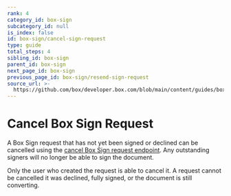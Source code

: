 ```yaml
---
rank: 4
category_id: box-sign
subcategory_id: null
is_index: false
id: box-sign/cancel-sign-request
type: guide
total_steps: 4
sibling_id: box-sign
parent_id: box-sign
next_page_id: box-sign
previous_page_id: box-sign/resend-sign-request
source_url: >-
  https://github.com/box/developer.box.com/blob/main/content/guides/box-sign/cancel-sign-request.md
---
```

# Cancel Box Sign Request

A Box Sign request that has not yet been signed or declined can be cancelled
using the [cancel Box Sign request endpoint][cancel]. Any outstanding signers
will no longer be able to sign the document.

Only the user who created the request is able to cancel it. A request
cannot be cancelled it was declined, fully signed, or the document
is still converting.

<Samples id='post_sign_requests_id_cancel' >

</Samples>

[cancel]: e://post-sign-requests-id-cancel